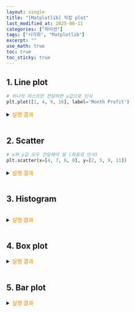 ```yaml
---
layout: single
title: "[Matplotlib] 직접 plot"
last_modified_at: 2025-08-11
categories: ["파이썬"]
tags: ["시각화", "Matplotlib"]
excerpt: ""
use_math: true
toc: true
toc_sticky: true
---
```


## 1. Line plot

```python
# 하나의 리스트만 전달하면 y값으로 인식
plt.plot([1, 4, 9, 16], label='Month Profit')
```

<details>
<summary><font color='#F28500'>실행 결과</font></summary>
<div markdown="1">

<center><img src='{{"/assets/images/파이썬/시각화-plt-1.png" | relative_url}}' width="60%"></center>

</div>
</details>
<br>

## 2. Scatter

```python
# x와 y값 모두 전달해야 됨 (좌표로 인식)
plt.scatter(x=[4, 7, 6, 8], y=[2, 5, 9, 11])
```

<details>
<summary><font color='#F28500'>실행 결과</font></summary>
<div markdown="1">

<center><img src='{{"/assets/images/파이썬/시각화-plt-2.png" | relative_url}}' width="60%"></center>

</div>
</details>
<br>

## 3. Histogram

```python

```

<details>
<summary><font color='#F28500'>실행 결과</font></summary>
<div markdown="1">

<center><img src='{{"/assets/images/파이썬/시각화-plt-2.png" | relative_url}}' width="60%"></center>

</div>
</details>
<br>

## 4. Box plot

<details>
<summary><font color='#F28500'>실행 결과</font></summary>
<div markdown="1">

<center><img src='{{"/assets/images/파이썬/시각화-plt-2.png" | relative_url}}' width="60%"></center>

</div>
</details>
<br>

## 5. Bar plot

<details>
<summary><font color='#F28500'>실행 결과</font></summary>
<div markdown="1">

<center><img src='{{"/assets/images/파이썬/시각화-plt-2.png" | relative_url}}' width="60%"></center>

</div>
</details>
<br>
